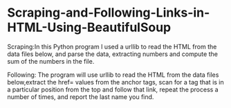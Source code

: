 # Scraping-and-Following-Links-in-HTML-Using-BeautifulSoup


Scraping:In this Python program I used a urllib to read the HTML from the data files below, and parse the data, 
extracting numbers and compute the sum of the numbers in the file.


Following: The program will use urllib to read the HTML from the data files below,extract the href= values from the 
anchor tags, scan for a tag that is in a particular position from the top and follow that link, repeat the process a 
number of times, and report the last name you find.
